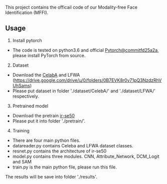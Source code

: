 
This project contains the officail code of our Modality-free Face Identification (MFFI).

## Usage

1. Install pytorch

+ The code is tested on python3.6 and official [Pytorch@commitfd25a2a](https://github.com/pytorch/pytorch/tree/fd25a2a86c6afa93c7062781d013ad5f41e0504b#from-source), please install PyTorch from source.

2. Dataset

- Download the [CelabA](http://mmlab.ie.cuhk.edu.hk/projects/CelebA.html) and LFWA (https://drive.google.com/drive/u/0/folders/0B7EVK8r0v71pQ3NzdzRhVUhSams)
- Please put dataset in folder './dataset/CelebA/' and './dataset/LFWA/' respectively.

3. Pretrained model

- Download the pretrain [ir-se50](https://pan.baidu.com/s/12BUjjwy1uUTEF9HCx5qvoQ) 
- Please put it into folder './pretrain/'.

4. Training 

- There are four main python files.
- datareader.py contains Celeba and LFWA dataset classes.
- resnet.py contains the architecture of ir-se50
- model.py contains three modules. CNN, Attribute_Network, DCM_Logit and SAM
- train.py is the main python file, please run this file.

The results will be save into folder './results'.
